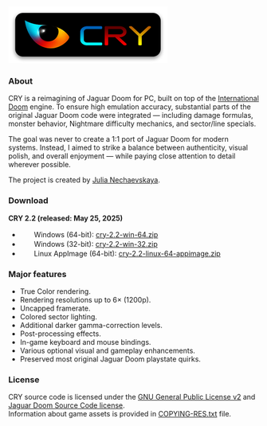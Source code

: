 ![](https://raw.githubusercontent.com/JNechaevsky/jnechaevsky.github.io/main/cry/cry-logo-dw.png)
### About
CRY is a reimagining of Jaguar Doom for PC, built on top of the [International Doom](https://github.com/jnechaevsky/international-doom) engine. To ensure high emulation accuracy, substantial parts of the original Jaguar Doom code were integrated — including damage formulas, monster behavior, Nightmare difficulty mechanics, and sector/line specials.

The goal was never to create a 1:1 port of Jaguar Doom for modern systems. Instead, I aimed to strike a balance between authenticity, visual polish, and overall enjoyment — while paying close attention to detail wherever possible.

The project is created by [Julia Nechaevskaya](https://jnechaevsky.github.io/author.html).

### Download

**CRY 2.2 (released: May 25, 2025)**
* &nbsp;<img src="https://jnechaevsky.github.io/assets/img/icon_win64.png" width="16" height="16" />&nbsp;&nbsp;Windows (64-bit): [cry-2.2-win-64.zip](https://github.com/JNechaevsky/CRY/releases/download/2.2/cry-2.2-win-64.zip)
* &nbsp;<img src="https://jnechaevsky.github.io/assets/img/icon_win32.png" width="16" height="16" />&nbsp;&nbsp;Windows (32-bit): [cry-2.2-win-32.zip](https://github.com/JNechaevsky/CRY/releases/download/2.2/cry-2.2-win-32.zip)
* &nbsp;<img src="https://jnechaevsky.github.io/assets/img/icon_linux64.png" width="16" height="16" />&nbsp;&nbsp;Linux AppImage (64-bit): [cry-2.2-linux-64-appimage.zip](https://github.com/JNechaevsky/CRY/releases/download/2.2/cry-2.2-linux-64-appimage.zip)

### Major features

* True Color rendering.
* Rendering resolutions up to 6× (1200p).
* Uncapped framerate.
* Colored sector lighting.
* Additional darker gamma-correction levels.
* Post-processing effects.
* In-game keyboard and mouse bindings.
* Various optional visual and gameplay enhancements.
* Preserved most original Jaguar Doom playstate quirks.

### License

CRY source code is licensed under the [GNU General Public License v2](https://github.com/JNechaevsky/CRY/blob/main/COPYING.txt) and [Jaguar Doom Source Code license](https://github.com/JNechaevsky/CRY/blob/main/COPYING-JAG.txt).
<br>Information about game assets is provided in [COPYING-RES.txt](https://github.com/JNechaevsky/CRY/blob/main/COPYING-RES.txt) file.
